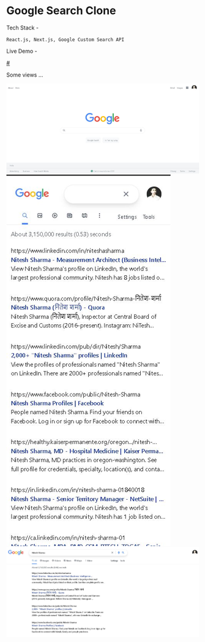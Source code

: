 # Google Search Clone

Tech Stack - 
```
React.js, Next.js, Google Custom Search API
```

Live Demo - 

<a href="#">#<a/>


Some views ... 

![alt text](https://github.com/niteshsh4rma/google-search-clone/blob/main/screenshots/home-view.jpg)
![alt text](https://github.com/niteshsh4rma/google-search-clone/blob/main/screenshots/mobile-view.jpg)
![alt text](https://github.com/niteshsh4rma/google-search-clone/blob/main/screenshots/search-view.jpg)
